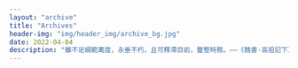 ```yaml
---
layout: "archive"
title: "Archives"
header-img: "img/header_img/archive_bg.jpg"
date: 2022-04-04
description: "雖不足綱範萬度，永垂不朽，且可釋滯目前，釐整時務。——《魏書·高祖記下》"
---
```

